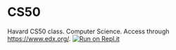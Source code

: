 # CS50
Havard CS50 class. Computer Science. Access through https://www.edx.org/.
[![Run on Repl.it](https://repl.it/badge/github/ShadoWolf12/CS50)](https://repl.it/github/ShadoWolf12/CS50)
